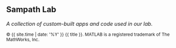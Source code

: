 ## Sampath Lab

*A collection of custom-built apps and code used in our lab.*


<small>&copy; {{ site.time | date: '%Y' }} {{ title }}. MATLAB is a registered trademark of The MathWorks, Inc.</small>
